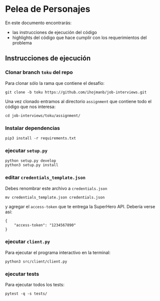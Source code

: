 # Pelea de Personajes
En este documento encontrarás:
* las instrucciones de ejecución del código
* highlights del código que hace cumplir con los requerimientos del problema 
## Instrucciones de ejecución

### Clonar branch `toku` del repo
Para clonar sólo la rama que contiene el desafío:
```
git clone -b toku https://github.com/ihojmanb/job-interviews.git

```
Una vez clonado entramos al directorio `assignment` que contiene todo el código que nos interesa:
```
cd job-interviews/toku/assignment/
```
###  Instalar dependencias
```
pip3 install -r requirements.txt
```

### ejecutar `setup.py`
```
python setup.py develop
python3 setup.py install
```


###  editar `credentials_template.json`
Debes renombrar este archivo a `credentials.json` 
```
mv credentials_template.json credentials.json
```
y agregar el `access-token` que te entrega la SuperHero API. Debería verse así:
```
{
    "access-token": "1234567890"
}
```
### ejecutar `client.py`
Para ejecutar el programa interactivo en la terminal:
```
python3 src/client/client.py
```
### ejecutar tests
Para ejecutar todos los tests:
```
pytest -q -s tests/
```


